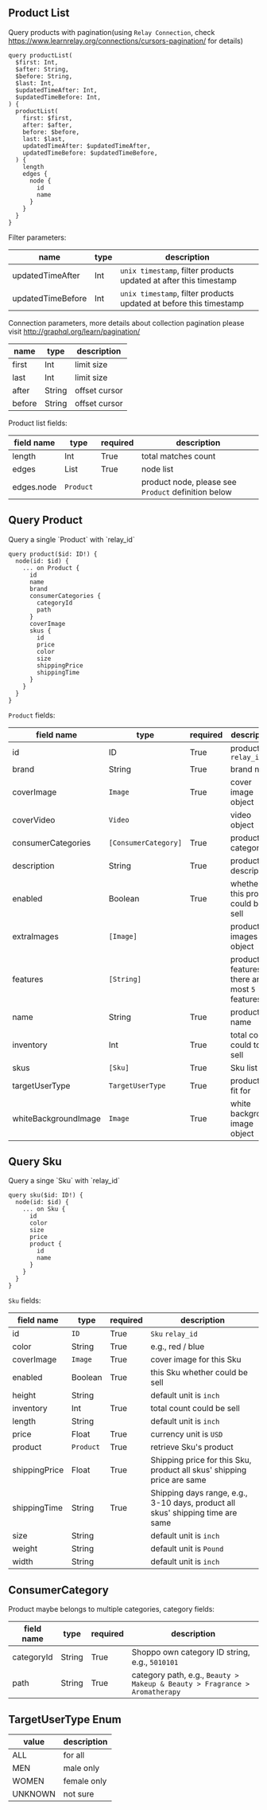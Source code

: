 ## Product List
Query products with pagination(using `Relay Connection`, check https://www.learnrelay.org/connections/cursors-pagination/ for details)

```
query productList(
  $first: Int,
  $after: String,
  $before: String,
  $last: Int,
  $updatedTimeAfter: Int,
  $updatedTimeBefore: Int,
) {
  productList(
    first: $first,
    after: $after,
    before: $before,
    last: $last,
    updatedTimeAfter: $updatedTimeAfter,
    updatedTimeBefore: $updatedTimeBefore,
  ) {
    length
    edges {
      node {
        id
        name
      }
    }
  }
}
```

Filter parameters:

name | type | description
--- | --- | ---
updatedTimeAfter | Int | `unix timestamp`, filter products updated at after this timestamp
updatedTimeBefore | Int | `unix timestamp`, filter products updated at before this timestamp

Connection parameters, more details about collection pagination please visit http://graphql.org/learn/pagination/

name | type | description
--- | --- | ---
first | Int | limit size
last | Int | limit size
after | String | offset cursor
before | String | offset cursor

Product list fields:

field name | type | required | description
--- | --- | --- | ---
length | Int | True | total matches count
edges | List | True | node list
edges.node | `Product` | | product node, please see `Product` definition below

## Query Product
<a name="product" />
Query a single `Product` with `relay_id`

```
query product($id: ID!) {
  node(id: $id) {
    ... on Product {
      id
      name
      brand
      consumerCategories {
        categoryId
        path
      }
      coverImage
      skus {
        id
        price
        color
        size
        shippingPrice
        shippingTime
      }
    }
  }
}
```

`Product` fields:

field name | type | required | description
--- | --- | --- | ---
id | ID | True | product `relay_id`
brand | String | True | brand name
coverImage | `Image` | True | cover image object
coverVideo | `Video` | | video object
consumerCategories | `[ConsumerCategory]` | True | product categories
description | String | True | product description
enabled | Boolean | True | whether this product could be sell
extraImages | `[Image]` | | product images list object
features | `[String]` | | product features, there are at most `5` features
name | String | True | product name
inventory | Int | True | total count could to sell
skus | `[Sku]` | True | Sku list
targetUserType | `TargetUserType` | True | product is fit for
whiteBackgroundImage | `Image` | True | white background image object

## Query Sku
<a name="sku" />
Query a singe `Sku` with `relay_id`

```
query sku($id: ID!) {
  node(id: $id) {
    ... on Sku {
      id
      color
      size
      price
      product {
        id
        name
      }
    }
  }
}
```

`Sku` fields:

field name | type | required | description
--- | --- | --- | ---
id | `ID` | True | `Sku` `relay_id`
color | String | True | e.g., red / blue
coverImage | `Image` | True | cover image for this Sku
enabled | Boolean | True | this Sku whether could be sell
height | String | | default unit is `inch`
inventory | Int | True | total count could be sell
length | String | | default unit is `inch`
price | Float | True | currency unit is `USD`
product | `Product` | True | retrieve Sku's product
shippingPrice | Float | True | Shipping price for this Sku, product all skus' shipping price are same
shippingTime | String | True | Shipping days range, e.g., 3-10 days, product all skus' shipping time are same
size | String | | default unit is `inch`
weight | String | | default unit is `Pound`
width | String | | default unit is `inch`

## ConsumerCategory

Product maybe belongs to multiple categories, category fields:

field name | type | required | description
--- | --- | --- | ---
categoryId | String | True | Shoppo own category ID string, e.g., `5010101`
path | String | True | category path, e.g., `Beauty > Makeup & Beauty > Fragrance > Aromatherapy`

 ## TargetUserType Enum

value | description
--- | ---
ALL | for all
MEN | male only
WOMEN | female only
UNKNOWN | not sure
